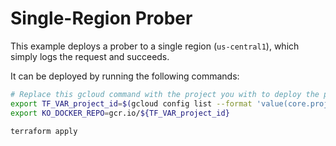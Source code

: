 # Single-Region Prober

This example deploys a prober to a single region (`us-central1`), which simply
logs the request and succeeds.

It can be deployed by running the following commands:
```bash
# Replace this gcloud command with the project you with to deploy the prober.
export TF_VAR_project_id=$(gcloud config list --format 'value(core.project)')
export KO_DOCKER_REPO=gcr.io/${TF_VAR_project_id}

terraform apply
```
